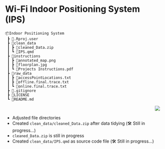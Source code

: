 # Wi-Fi Indoor Positioning System (IPS)

```
📦Indoor Positioning System
 ┣ 📂.Rproj.user
 ┣ 📂clean_data
 ┃ ┣ 📜cleaned_Data.zip
 ┃ ┗ 📜IPS.qmd
 ┣ 📂instructions
 ┃ ┣ 📜annotated_map.png
 ┃ ┣ 📜floorplan.jpg
 ┃ ┗ 📜Projects Instructions.pdf
 ┣ 📂raw_data
 ┃ ┣ 📜accessPointLocations.txt
 ┃ ┣ 📜offline.final.trace.txt
 ┃ ┗ 📜online.final.trace.txt
 ┣ 📜.gitignore
 ┣ 📜LICENSE
 ┗ 📜README.md
 ```
 <p align="right">
<a href="https://github.com/cyrus-pdx/Indoor_positioning_system/tree/SingSong" target="_blank">
<img src="https://img.shields.io/badge/wifi--IPS-v0.1-blue.svg" />
</a>
</p>

- Adjusted file directories
- Created `clean_data/cleaned_Data.zip` after data tidying (🛠️ Still in progress...)
- `cleaned_Data.zip` is still in progress
- Created `clean_data/IPS.qmd` as source code file (🛠️ Still in progress...)
